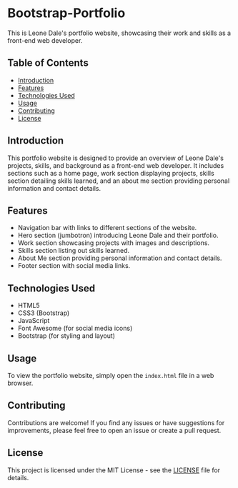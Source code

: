 # Bootstrap-Portfolio

This is Leone Dale's portfolio website, showcasing their work and skills as a front-end web developer.

## Table of Contents

- [Introduction](#introduction)
- [Features](#features)
- [Technologies Used](#technologies-used)
- [Usage](#usage)
- [Contributing](#contributing)
- [License](#license)

## Introduction

This portfolio website is designed to provide an overview of Leone Dale's projects, skills, and background as a front-end web developer. It includes sections such as a home page, work section displaying projects, skills section detailing skills learned, and an about me section providing personal information and contact details.

## Features

- Navigation bar with links to different sections of the website.
- Hero section (jumbotron) introducing Leone Dale and their portfolio.
- Work section showcasing projects with images and descriptions.
- Skills section listing out skills learned.
- About Me section providing personal information and contact details.
- Footer section with social media links.

## Technologies Used

- HTML5
- CSS3 (Bootstrap)
- JavaScript
- Font Awesome (for social media icons)
- Bootstrap (for styling and layout)

## Usage

To view the portfolio website, simply open the `index.html` file in a web browser.

## Contributing

Contributions are welcome! If you find any issues or have suggestions for improvements, please feel free to open an issue or create a pull request.

## License

This project is licensed under the MIT License - see the [LICENSE](LICENSE) file for details.
